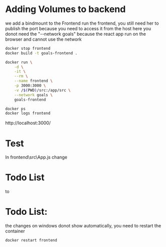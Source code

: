 # Adding Volumes to backend

we add a bindmount to the Frontend
run the frontend, you still need her to publish the port because you need to access it from the host 
here you donot need the "--network goals" because the react app run on the browser and cannot use the network 
    
```bash
docker stop frontend
docker build -t goals-frontend .

docker run \
    -d \
    -it \
    --rm \
    --name frontend \
    -p 3000:3000 \
    -v /$(PWD)/src:/app/src \
    --network goals \
    goals-frontend

docker ps
docker logs frontend
```

http://localhost:3000/

# Test 
In frontend\src\App.js change 
<h1 className="header">Todo List</h1>
to 
<h1 className="header">Todo List:</h1>

the changes on windows donot show automatically, you need to restart the container 

```bash
docker restart frontend
```